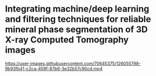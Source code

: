 # Integrating machine/deep learning and filtering techniques for reliable mineral phase segmentation of 3D X-ray Computed Tomography images




https://user-images.githubusercontent.com/70645375/126055798-9b93fb41-c2ca-459f-87b6-3e32b57c90cd.mp4

